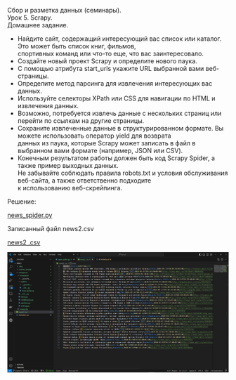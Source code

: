 Сбор и разметка данных (семинары).  
Урок 5. Scrapy.  
Домашнее задание.
- Найдите сайт, содержащий интересующий вас список или каталог. Это может быть список книг, фильмов,  
спортивных команд или что-то еще, что вас заинтересовало.  
- Создайте новый проект Scrapy и определите нового паука.  
- С помощью атрибута start_urls укажите URL выбранной вами веб-страницы.  
- Определите метод парсинга для извлечения интересующих вас данных.  
- Используйте селекторы XPath или CSS для навигации по HTML и извлечения данных.  
- Возможно, потребуется извлечь данные с нескольких страниц или перейти по ссылкам на другие страницы.  
- Сохраните извлеченные данные в структурированном формате. Вы можете использовать оператор yield для возврата  
данных из паука, которые Scrapy может записать в файл в выбранном вами формате (например, JSON или CSV).  
- Конечным результатом работы должен быть код Scrapy Spider, а также пример выходных данных.  
Не забывайте соблюдать правила robots.txt и условия обслуживания веб-сайта, а также ответственно подходите  
к использованию веб-скрейпинга.  
  
Решение:  
  
[news_spider.py](newsparser%2Fnewsparser%2Fspiders%2Fnews_spider.py)  
  
Записанный файл news2.csv  
  
[news2 .csv](news2%20.csv)  
  
![news2.png](news2.png)